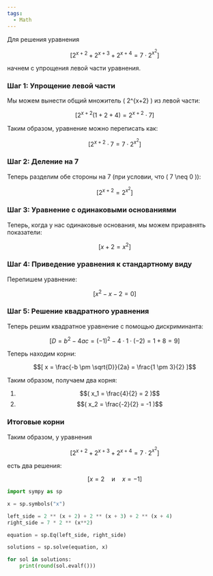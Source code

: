 ```yaml
---
tags:
  - Math
---
```

Для решения уравнения

$$[ 2^{x+2} + 2^{x+3} + 2^{x+4} = 7 \cdot 2^{x^2} ]$$

начнем с упрощения левой части уравнения.

### Шаг 1: Упрощение левой части

Мы можем вынести общий множитель ( 2^{x+2} ) из левой части:

$$[ 2^{x+2} (1 + 2 + 4) = 2^{x+2} \cdot 7 ]$$

Таким образом, уравнение можно переписать как:

$$[ 2^{x+2} \cdot 7 = 7 \cdot 2^{x^2} ]$$

### Шаг 2: Деление на 7

Теперь разделим обе стороны на 7 (при условии, что ( 7 \neq 0 )):

$$[ 2^{x+2} = 2^{x^2} ]$$

### Шаг 3: Уравнение с одинаковыми основаниями

Теперь, когда у нас одинаковые основания, мы можем приравнять показатели:

$$[ x + 2 = x^2 ]$$

### Шаг 4: Приведение уравнения к стандартному виду

Перепишем уравнение:

$$[ x^2 - x - 2 = 0 ]$$

### Шаг 5: Решение квадратного уравнения

Теперь решим квадратное уравнение с помощью дискриминанта:

$$[ D = b^2 - 4ac = (-1)^2 - 4 \cdot 1 \cdot (-2) = 1 + 8 = 9 ]$$

Теперь находим корни:

$$[ x = \frac{-b \pm \sqrt{D}}{2a} = \frac{1 \pm 3}{2} ]$$

Таким образом, получаем два корня:

1. $$( x_1 = \frac{4}{2} = 2 )$$
2. $$( x_2 = \frac{-2}{2} = -1 )$$

### Итоговые корни

Таким образом, у уравнения

$$[ 2^{x+2} + 2^{x+3} + 2^{x+4} = 7 \cdot 2^{x^2} ]$$

есть два решения:

$$[ x = 2 \quad \text{и} \quad x = -1 ]$$



```python
import sympy as sp

x = sp.symbols("x")

left_side = 2 ** (x + 2) + 2 ** (x + 3) + 2 ** (x + 4)
right_side = 7 * 2 ** (x**2)

equation = sp.Eq(left_side, right_side)

solutions = sp.solve(equation, x)

for sol in solutions:
    print(round(sol.evalf()))
```

